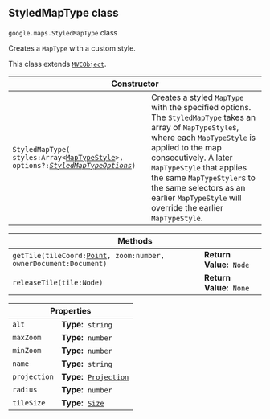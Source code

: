 <h2 id="StyledMapType"> StyledMapType class </h2><p>
<code><span itemprop="path">google.maps</span>.<span itemprop="name">StyledMapType</span></code>
class
</p><p>Creates a <code>MapType</code> with a custom style.</p><p>This class extends
<code><a href="https://github.com/amenadiel/google-maps-documentation/blob/master/docs/MVCObject.md">MVCObject</a></code>.
</p><div class="devsite-table-wrapper"><table class="constructors responsive" summary="class StyledMapType - Constructor">
<thead>
<tr><th colspan="2">Constructor</th>
</tr></thead>
<tbody>
<tr>
<td><code><span>StyledMapType(<wbr>styles:Array&lt;</span><a href="https://github.com/amenadiel/google-maps-documentation/blob/master/docs/MapTypeStyle.md"><span>MapTypeStyle</span></a><span>&gt;,<wbr> options?:</span><a href="https://github.com/amenadiel/google-maps-documentation/blob/master/docs/StyledMapTypeOptions.md"><em><span>StyledMapTypeOptions</span></em></a><span>)</span></code></td>
<td>Creates a styled <code><span>MapType</span></code> with the specified options. The <code><span>StyledMapType</span></code> takes an array of <code><span>MapTypeStyle</span></code>s, where each <code><span>MapTypeStyle</span></code> is applied to the map consecutively. A later <code><span>MapTypeStyle</span></code> that applies the same <code><span>MapTypeStyler</span></code>s to the same selectors as an earlier <code><span>MapTypeStyle</span></code> will override the earlier <code><span>MapTypeStyle</span></code>.</td>
</tr>
</tbody>
</table></div><div class="devsite-table-wrapper"><table class="methods responsive" summary="class StyledMapType - Methods">
<thead>
<tr><th colspan="2">Methods</th>
</tr></thead>
<tbody>
<tr>
<td><code><span>getTile(<wbr>tileCoord:</span><a href="https://github.com/amenadiel/google-maps-documentation/blob/master/docs/Point.md"><span>Point</span></a><span>,<wbr> zoom:number,<wbr> ownerDocument:Document)</span></code></td>
<td><div><strong>Return Value:</strong>&nbsp; <code>Node</code></div>
<div class="desc"></div></td>
</tr>
<tr>
<td><code><span>releaseTile(<wbr>tile:Node)</span></code></td>
<td><div><strong>Return Value:</strong>&nbsp; <code>None</code></div>
<div class="desc"></div></td>
</tr>
</tbody>
</table></div><div class="devsite-table-wrapper"><table class="properties responsive" summary="class StyledMapType - Properties">
<thead>
<tr><th colspan="2">Properties</th>
</tr></thead>
<tbody>
<tr>
<td><code><span>alt</span></code></td>
<td><div><strong>Type:</strong>&nbsp; <code>string</code></div>
<div class="desc"></div></td>
</tr>
<tr>
<td><code><span>maxZoom</span></code></td>
<td><div><strong>Type:</strong>&nbsp; <code>number</code></div>
<div class="desc"></div></td>
</tr>
<tr>
<td><code><span>minZoom</span></code></td>
<td><div><strong>Type:</strong>&nbsp; <code>number</code></div>
<div class="desc"></div></td>
</tr>
<tr>
<td><code><span>name</span></code></td>
<td><div><strong>Type:</strong>&nbsp; <code>string</code></div>
<div class="desc"></div></td>
</tr>
<tr>
<td><code><span>projection</span></code></td>
<td><div><strong>Type:</strong>&nbsp; <code><a href="https://github.com/amenadiel/google-maps-documentation/blob/master/docs/Projection.md">Projection</a></code></div>
<div class="desc"></div></td>
</tr>
<tr>
<td><code><span>radius</span></code></td>
<td><div><strong>Type:</strong>&nbsp; <code>number</code></div>
<div class="desc"></div></td>
</tr>
<tr>
<td><code><span>tileSize</span></code></td>
<td><div><strong>Type:</strong>&nbsp; <code><a href="https://github.com/amenadiel/google-maps-documentation/blob/master/docs/Size.md">Size</a></code></div>
<div class="desc"></div></td>
</tr>
</tbody>
</table></div>